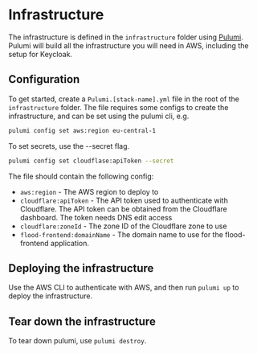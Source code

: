 # Infrastructure
The infrastructure is defined in the `infrastructure` folder using [Pulumi](https://www.pulumi.com/).
Pulumi will build all the infrastructure you will need in AWS, including the setup for Keycloak.

## Configuration

To get started, create a `Pulumi.[stack-name].yml` file in the root of the `infrastructure` folder. The file requires some configs to create the infrastructure, and can be set using the pulumi cli, e.g.

```bash
pulumi config set aws:region eu-central-1
```
To set secrets, use the --secret flag.

```bash
pulumi config set cloudflase:apiToken --secret
```

The file should contain the following config:

- `aws:region` - The AWS region to deploy to
- `cloudflare:apiToken` - The API token used to authenticate with Cloudflare. The API token can be obtained from the Cloudflare dashboard. The token needs DNS edit access
- `cloudflare:zoneId` - The zone ID of the Cloudflare zone to use
- `flood-frontend:domainName` - The domain name to use for the flood-frontend application.

## Deploying the infrastructure

Use the AWS CLI to authenticate with AWS, and then run `pulumi up` to deploy the infrastructure.

## Tear down the infrastructure

To tear down pulumi, use `pulumi destroy`.